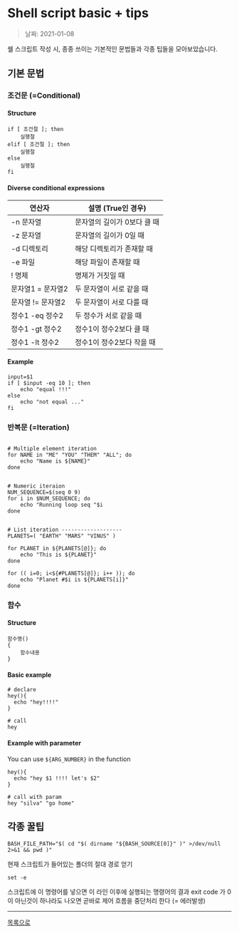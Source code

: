 
# Shell script basic + tips

> 날짜: 2021-01-08

쉘 스크립트 작성 시, 종종 쓰이는 기본적인 문법들과 각종 팁들을 모아보았습니다.

## 기본 문법

### 조건문 (=Conditional)

#### Structure
```shell script
if [ 조건절 ]; then
    실행절
elif [ 조건절 ]; then
    실행절
else
    실행절
fi
```

#### Diverse conditional expressions

연산자 | 설명 (True인 경우)
--- | ---
-n 문자열 | 문자열의 길이가 0보다 클 때
-z 문자열 | 문자열의 길이가 0일 때
-d 디렉토리 |  해당 디렉토리가 존재할 때
-e 파일 | 해당 파일이 존재할 때
! 명제 | 명제가 거짓일 때
문자열1 = 문자열2 | 두 문자열이 서로 같을 때
문자열 != 문자열2 | 두 문자열이 서로 다를 때
정수1 -eq 정수2 | 두 정수가 서로 같을 때
정수1 -gt 정수2 | 정수1이 정수2보다 클 때
정수1 -lt 정수2 | 정수1이 정수2보다 작을 때

#### Example
```shell script
input=$1
if [ $input -eq 10 ]; then
    echo "equal !!!"
else
    echo "not equal ..."
fi
```

### 반복문 (=Iteration)

```shell script

# Multiple element iteration
for NAME in "ME" "YOU" "THEM" "ALL"; do
    echo "Name is ${NAME}"
done


# Numeric iteraion
NUM_SEQUENCE=$(seq 0 9)
for i in $NUM_SEQUENCE; do
    echo "Running loop seq "$i
done


# List iteration -------------------
PLANETS=( "EARTH" "MARS" "VINUS" )

for PLANET in ${PLANETS[@]}; do
    echo "This is ${PLANET}"
done

for (( i=0; i<${#PLANETS[@]}; i++ )); do
    echo "Planet #$i is ${PLANETS[i]}"
done
```

### 함수

#### Structure
```shell script
함수명()
{
    함수내용
}
```

#### Basic example
```shell script
# declare
hey(){
  echo "hey!!!!"
}

# call
hey
```

#### Example with parameter

You can use `${ARG_NUMBER}` in the function

```shell script
hey(){
  echo "hey $1 !!!! let's $2"
}

# call with param
hey "silva" "go home"
```
## 각종 꿀팁

`BASH_FILE_PATH="$( cd "$( dirname "${BASH_SOURCE[0]}" )" >/dev/null 2>&1 && pwd )"`

현재 스크립트가 들어있는 폴더의 절대 경로 얻기

`set -e`

스크립트에 이 명령어를 넣으면 이 라인 이후에 실행되는 명령어의 결과 exit code 가 0 이 아닌것이 하나라도 나오면 곧바로 제어 흐름을 중단처리 한다 (= 에러발생)



---

[목록으로](https://shiwoo-park.github.io/blog/kor)
